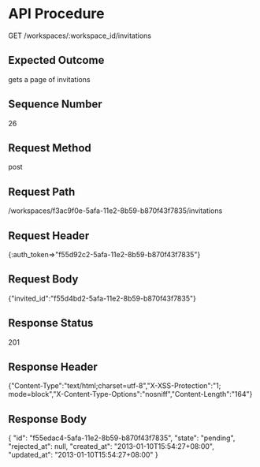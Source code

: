 # API Procedure
GET /workspaces/:workspace_id/invitations
## Expected Outcome
gets a page of invitations
## Sequence Number
26
## Request Method
post
## Request Path
/workspaces/f3ac9f0e-5afa-11e2-8b59-b870f43f7835/invitations
## Request Header
{:auth_token=>"f55d92c2-5afa-11e2-8b59-b870f43f7835"}
## Request Body
{"invited_id":"f55d4bd2-5afa-11e2-8b59-b870f43f7835"}

## Response Status
201
## Response Header
{"Content-Type":"text/html;charset=utf-8","X-XSS-Protection":"1; mode=block","X-Content-Type-Options":"nosniff","Content-Length":"164"}

## Response Body
{
  "id": "f55edac4-5afa-11e2-8b59-b870f43f7835",
  "state": "pending",
  "rejected_at": null,
  "created_at": "2013-01-10T15:54:27+08:00",
  "updated_at": "2013-01-10T15:54:27+08:00"
}
